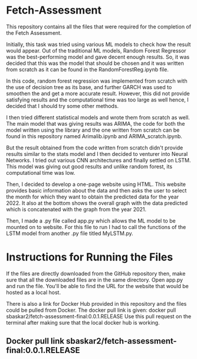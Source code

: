 # Fetch-Assessment
This repository contains all the files that were required for the completion of the Fetch Assessment. 

Initially, this task was tried using various ML models to check how the result would appear. Out of the traditional ML models, Random Forest
Regressor was the best-performing model and gave decent enough results. So, it was decided that this was the model that should be chosen and
it was written from scratch as it can be found in the RandomForestReg.ipynb file. 

In this code, random forest regression was implemented from scratch with the use of decision tree as its base, and further GARCH was used to 
smoothen the and get a more accurate result. However, this did not provide satisfying results and the computational time was too large as well
hence, I decided that I should try some other methods.

I then tried different statistical models and wrote them from scratch as well. The main model that was giving results was ARIMA, the code
for both the model written using the library and the one written from scratch can be found in this repository named Arimalib.ipynb and 
ARIMA_scratch.ipynb. 

But the result obtained from the code written from scratch didn't provide results similar to the stats model and I then decided to venturer into
Neural Networks. I tried out various CNN architectures and finally settled on LSTM. This model was giving out good results and unlike random 
forest, its computational time was low.

Then, I decided to develop a one-page website using HTML. This website provides basic information about the data and then asks the user to select the
month for which they want to obtain the predicted data for the year 2022. It also at the bottom shows the overall graph with the data predicted
which is concatenated with the graph from the year 2021. 

Then, I made a .py file called app.py which allows the ML model to be mounted on to website. For this file to run I had to call the functions of the 
LSTM model from another .py file titled MyLSTM.py. 

# Instructions for Running the Files

If the files are directly downloaded from the GitHub repository then, make sure that all the downloaded files are in the same directory. 
Open app.py and run the file. You'll be able to find the URL for the website that would be hosted as a local host.

There is also a link for Docker Hub provided in this repository and the files could be pulled from Docker. The docker pull link is given:
docker pull sbaskar2/fetch-assessment-final:0.0.1.RELEASE Use this pull request on the terminal after making sure that the local docker hub is 
working. 

## Docker pull link sbaskar2/fetch-assessment-final:0.0.1.RELEASE







